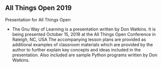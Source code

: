 ## All Things Open 2019
Presentation for All Things Open
- The Gnu Way of Learning is a presentation written by Don Watkins. It is being presented October 15, 2019 at the All Things Open Conference in Raleigh, NC, USA
The accompanying lesson plans are provided as additional examples of classroom materials which are provided by the author to
further explain key concepts and ideas included in the presentation. Also included are sample Python programs written by
Don Watkins. 
